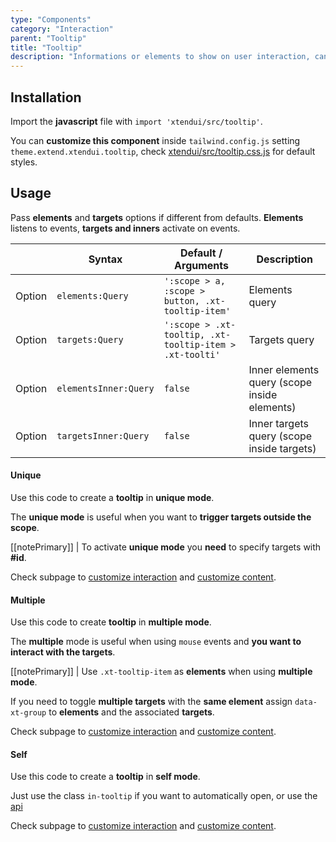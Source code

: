 ```yaml
---
type: "Components"
category: "Interaction"
parent: "Tooltip"
title: "Tooltip"
description: "Informations or elements to show on user interaction, can contain simple text and more complex graphics."
---
```


## Installation

Import the **javascript** file with `import 'xtendui/src/tooltip'`.

You can **customize this component** inside `tailwind.config.js` setting `theme.extend.xtendui.tooltip`, check [xtendui/src/tooltip.css.js](https://github.com/minimit/xtendui/blob/beta/src/tooltip.css.js) for default styles.

## Usage

Pass **elements** and **targets** options if different from defaults. **Elements** listens to events, **targets and inners** activate on events.

<div class="xt-overflow-sub overflow-y-hidden overflow-x-scroll my-4 xt-my-auto w-full">

|                         | Syntax                                    | Default / Arguments                       | Description                   |
| ----------------------- | ----------------------------------------- | ----------------------------- | ----------------------------- |
| Option                  | `elements:Query`                          | `':scope > a, :scope > button, .xt-tooltip-item'`        | Elements query            |
| Option                  | `targets:Query`                          | `':scope > .xt-tooltip, .xt-tooltip-item > .xt-toolti'`        | Targets query            |
| Option                  | `elementsInner:Query`                          | `false`        | Inner elements query (scope inside elements)            |
| Option                  | `targetsInner:Query`                          | `false`        | Inner targets query (scope inside targets)           |

</div>

#### Unique

Use this code to create a **tooltip** in **unique mode**.

The **unique mode** is useful when you want to **trigger targets outside the scope**.

[[notePrimary]]
| To activate **unique mode** you **need** to specify targets with **#id**.

<demo>
  <demoinline src="demos/components/tooltip/usage-unique">
  </demoinline>
</demo>

Check subpage to [customize interaction](/components/tooltip/interaction) and [customize content](/components/tooltip/content).

#### Multiple

Use this code to create **tooltip** in **multiple mode**.

The **multiple** mode is useful when using `mouse` events and **you want to interact with the targets**.

[[notePrimary]]
| Use `.xt-tooltip-item` as **elements** when using **multiple mode**.

If you need to toggle **multiple targets** with the **same element** assign `data-xt-group` to **elements** and the associated **targets**.

<demo>
  <demoinline src="demos/components/tooltip/usage-multiple">
  </demoinline>
  <demoinline src="demos/components/tooltip/usage-multiple-group">
  </demoinline>
</demo>

Check subpage to [customize interaction](/components/tooltip/interaction) and [customize content](/components/tooltip/content).

#### Self

Use this code to create a **tooltip** in **self mode**.

Just use the class `in-tooltip` if you want to automatically open, or use the [api](/components/tooltip/api)

<demo>
  <demoinline src="demos/components/tooltip/usage-self">
  </demoinline>
</demo>

Check subpage to [customize interaction](/components/tooltip/interaction) and [customize content](/components/tooltip/content).

